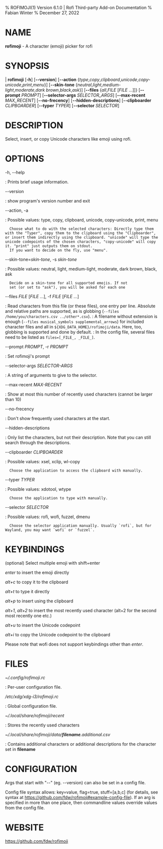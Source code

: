 % ROFIMOJI(1) Version 6.1.0 | Rofi Third-party Add-on Documentation
% Fabian Winter
% December 27, 2022

# NAME


**rofimoji** \- A character (emoji) picker for rofi

# SYNOPSIS

| **rofimoji** \[**-h**] \[**\--version**] \[**\--action** {*type*,*copy*,*clipboard*,*unicode*,*copy-unicode*,*print*,*menu*}]
         \[**\--skin-tone** {*neutral*,*light*,*medium-light*,*moderate*,*dark brown*,*black*,*ask*}]
         \[**\--files** {*all*,*FILE* \[*FILE* ...]]} \[**\--prompt** *PROMPT*]
         \[**\--selector-args** *SELECTOR_ARGS*] \[**\--max-recent** *MAX_RECENT*] \[**\--no-frecency**] \[**\--hidden-descriptions**]
         \[**\--clipboarder** *CLIPBOARDER*] \[**\--typer** *TYPER*] \[**\--selector** *SELECTOR*]

# DESCRIPTION

Select, insert, or copy Unicode characters like emoji using rofi.

# OPTIONS

-h, \--help

:   Prints brief usage information.

\--version

:   show program's version number and exit

\--action, -a

: Possible values: type, copy, clipboard, unicode, copy-unicode, print, menu

      Choose what to do with the selected characters: Directly type them with the "Typer", copy them to the clipboard using the "Clipboarder", or insert them indirectly using the clipboard. "unicode" will type the unicode codepoints of the chosen characters, "copy-unicode" will copy it. "print" just outputs them on stdout.
      If you want to decide on the fly, use "menu".

\--skin-tone=_skin-tone_, -s _skin-tone_

: Possible values: neutral, light, medium-light, moderate, dark brown, black, ask

      Decide on a skin-tone for all supported emojis. If not
      set (or set to "ask"), you will be asked for each one

\--files _FILE_ [_FILE_ ...], -f _FILE_ [_FILE_ ...]

:  Read characters from this file (or these files), one entry per line. Absolute and relative paths are supported, as is globbing (`--files /home/you/characters.csv ../other*.csv`).
:  A filename without extension is enough (`--files musical_symbols supplemental_arrows`) for included character files and all in `${XDG_DATA_HOME}/rofimoji/data`. Here, too, globbing is supported and done by default.
:  In the config file, several files need to be listed as `files=[_FILE_, _FILE_]`.

\--prompt _PROMPT_, -r _PROMPT_

:  Set rofimoji's prompt

\--selector-args _SELECTOR-ARGS_

:  A string of arguments to give to the selector.

\--max-recent _MAX-RECENT_

:  Show at most this number of recently used characters
   (cannot be larger than 10)

\--no-frecency

:  Don't show frequently used characters at the start.

\--hidden-descriptions

:  Only list the characters, but not their description. Note that you can still search through the descriptions.

\--clipboarder _CLIPBOARDER_

: Possible values: xsel, xclip, wl-copy

      Choose the application to access the clipboard with manually.

\--typer _TYPER_

: Possible values: xdotool, wtype

      Choose the application to type with manually.

\--selector _SELECTOR_

: Possible values: rofi, wofi, fuzzel, dmenu

      Choose the selector application manually. Usually `rofi`, but for Wayland, you may want `wofi` or `fuzzel`.

# KEYBINDINGS

(optional) Select multiple emoji with shift+enter

*enter* to insert the emoji directly

*alt+c* to copy it to the clipboard

*alt+t* to type it directly

*alt+p* to insert using the clipboard

*alt+1*, *alt+2* to insert the most recently used character (alt+2 for the second most recently one etc.)

*alt+u* to insert the Unicode codepoint

*alt+i* to copy the Unicode codepoint to the clipboard

Please note that wofi does not support keybindings other than *enter*.

# FILES

*~/.config/rofimoji.rc*

:   Per-user configuration file.

*/etc/xdg/xdg-i3/rofimoji.rc*

:   Global configuration file.

*~/.local/share/rofimoji/recent*

:   Stores the recently used characters

*~/.local/share/rofimoji/data/**filename**.additional.csv*

:   Contains additional characters or additional descriptions for the character set in **filename**

# CONFIGURATION

Args that start with "\--" (eg. \--version) can also be set in a config file.

Config file syntax allows: key=value, flag=true, stuff=[a,b,c] (for details, see syntax at https://github.com/fdw/rofimoji#example-config-file). If an arg is
specified in more than one place, then commandline values override values from the config file.

# WEBSITE

https://github.com/fdw/rofimoji

